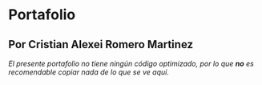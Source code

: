 
# Portafolio

## Por Cristian Alexei Romero Martinez

*El presente portafolio no tiene ningún código optimizado, por lo que **no** es recomendable copiar nada de lo que se ve aquí.*
